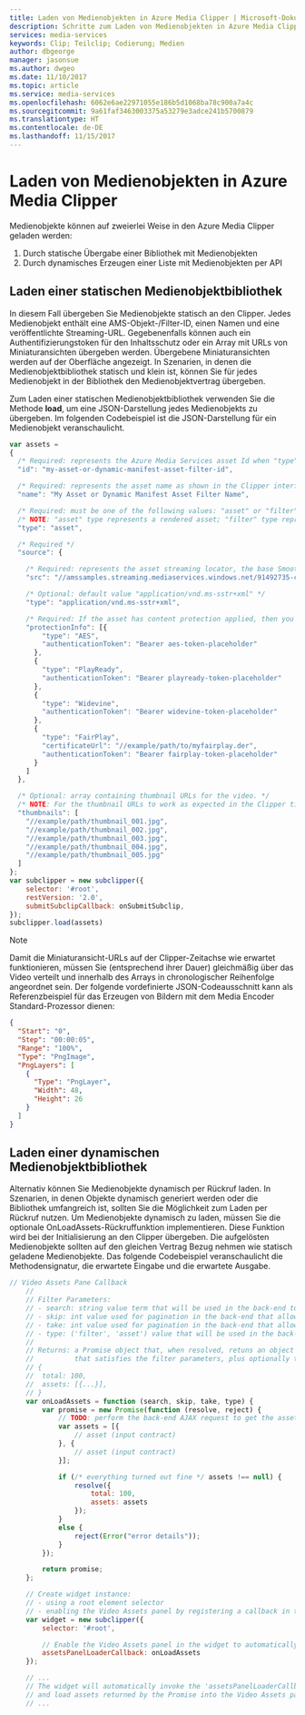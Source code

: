 ```yaml
---
title: Laden von Medienobjekten in Azure Media Clipper | Microsoft-Dokumentation
description: Schritte zum Laden von Medienobjekten in Azure Media Clipper
services: media-services
keywords: Clip; Teilclip; Codierung; Medien
author: dbgeorge
manager: jasonsue
ms.author: dwgeo
ms.date: 11/10/2017
ms.topic: article
ms.service: media-services
ms.openlocfilehash: 6062e6ae22971055e186b5d1068ba78c900a7a4c
ms.sourcegitcommit: 9a61faf3463003375a53279e3adce241b5700879
ms.translationtype: HT
ms.contentlocale: de-DE
ms.lasthandoff: 11/15/2017
---
```

# <a name="loading-assets-into-azure-media-clipper"></a>Laden von Medienobjekten in Azure Media Clipper
Medienobjekte können auf zweierlei Weise in den Azure Media Clipper geladen werden:
1. Durch statische Übergabe einer Bibliothek mit Medienobjekten
2. Durch dynamisches Erzeugen einer Liste mit Medienobjekten per API

## <a name="loading-static-asset-library"></a>Laden einer statischen Medienobjektbibliothek
In diesem Fall übergeben Sie Medienobjekte statisch an den Clipper. Jedes Medienobjekt enthält eine AMS-Objekt-/Filter-ID, einen Namen und eine veröffentlichte Streaming-URL. Gegebenenfalls können auch ein Authentifizierungstoken für den Inhaltsschutz oder ein Array mit URLs von Miniaturansichten übergeben werden. Übergebene Miniaturansichten werden auf der Oberfläche angezeigt. In Szenarien, in denen die Medienobjektbibliothek statisch und klein ist, können Sie für jedes Medienobjekt in der Bibliothek den Medienobjektvertrag übergeben.

Zum Laden einer statischen Medienobjektbibliothek verwenden Sie die Methode **load**, um eine JSON-Darstellung jedes Medienobjekts zu übergeben. Im folgenden Codebeispiel ist die JSON-Darstellung für ein Medienobjekt veranschaulicht.

```javascript
var assets = 
{
  /* Required: represents the Azure Media Services asset Id when "type" === "asset"; otherwise, represents the dynamic manifest asset filter Id ("type" === "filter")  */
  "id": "my-asset-or-dynamic-manifest-asset-filter-id",

  /* Required: represents the asset name as shown in the Clipper interface */
  "name": "My Asset or Dynamic Manifest Asset Filter Name",

  /* Required: must be one of the following values: "asset" or "filter" */
  /* NOTE: "asset" type represents a rendered asset; "filter" type represents a dynamic manifest asset filter */
  "type": "asset",

  /* Required */
  "source": {

    /* Required: represents the asset streaming locator, the base Smooth Streaming URL */
    "src": "//amssamples.streaming.mediaservices.windows.net/91492735-c523-432b-ba01-faba6c2206a2/AzureMediaServicesPromo.ism/manifest",

    /* Optional: default value "application/vnd.ms-sstr+xml" */
    "type": "application/vnd.ms-sstr+xml",

    /* Required: If the asset has content protection applied, then you must include an array with the different protection types along with the token to request the license/key; otherwise, provide an empty array */
    "protectionInfo": [{
        "type": "AES",
        "authenticationToken": "Bearer aes-token-placeholder"
      },
      {
        "type": "PlayReady",
        "authenticationToken": "Bearer playready-token-placeholder"
      },
      {
        "type": "Widevine",
        "authenticationToken": "Bearer widevine-token-placeholder"
      },
      {
        "type": "FairPlay",
        "certificateUrl": "//example/path/to/myfairplay.der",
        "authenticationToken": "Bearer fairplay-token-placeholder"
      }
    ]
  },

  /* Optional: array containing thumbnail URLs for the video. */
  /* NOTE: For the thumbnail URLs to work as expected in the Clipper timeline they must be evenly distributed across the video (based on the duration) and in chronological order within the array. */
  "thumbnails": [
    "//example/path/thumbnail_001.jpg",
    "//example/path/thumbnail_002.jpg",
    "//example/path/thumbnail_003.jpg",
    "//example/path/thumbnail_004.jpg",
    "//example/path/thumbnail_005.jpg"
  ]
};
var subclipper = new subclipper({
    selector: '#root',
    restVersion: '2.0',
    submitSubclipCallback: onSubmitSubclip,
});
subclipper.load(assets)
```

> [!NOTE]
> Damit die Miniaturansicht-URLs auf der Clipper-Zeitachse wie erwartet funktionieren, müssen Sie (entsprechend ihrer Dauer) gleichmäßig über das Video verteilt und innerhalb des Arrays in chronologischer Reihenfolge angeordnet sein. Der folgende vordefinierte JSON-Codeausschnitt kann als Referenzbeispiel für das Erzeugen von Bildern mit dem Media Encoder Standard-Prozessor dienen:

```json
{
  "Start": "0",
  "Step": "00:00:05",
  "Range": "100%",
  "Type": "PngImage",
  "PngLayers": [
    {
      "Type": "PngLayer",
      "Width": 48,
      "Height": 26
    }
  ]
}
```

## <a name="loading-dynamic-asset-library"></a>Laden einer dynamischen Medienobjektbibliothek
Alternativ können Sie Medienobjekte dynamisch per Rückruf laden. In Szenarien, in denen Objekte dynamisch generiert werden oder die Bibliothek umfangreich ist, sollten Sie die Möglichkeit zum Laden per Rückruf nutzen. Um Medienobjekte dynamisch zu laden, müssen Sie die optionale OnLoadAssets-Rückruffunktion implementieren. Diese Funktion wird bei der Initialisierung an den Clipper übergeben. Die aufgelösten Medienobjekte sollten auf den gleichen Vertrag Bezug nehmen wie statisch geladene Medienobjekte. Das folgende Codebeispiel veranschaulicht die Methodensignatur, die erwartete Eingabe und die erwartete Ausgabe.

```javascript
// Video Assets Pane Callback
    //
    // Filter Parameters:
    // - search: string value term that will be used in the back-end to filter assets by name.
    // - skip: int value used for pagination in the back-end that allows skipping a number of assets in the response.
    // - take: int value used for pagination in the back-end that allows defining the number of assets to include in the response.
    // - type: ('filter', 'asset') value that will be used in the back-end to filter assets by type.
    //
    // Returns: a Promise object that, when resolved, retuns an object containing an array of assets (input contract)
    //          that satisfies the filter parameters, plus optionally the total types of files available:
    // {
    //  total: 100,
    //  assets: [{...}],
    // }
    var onLoadAssets = function (search, skip, take, type) {
        var promise = new Promise(function (resolve, reject) {
            // TODO: perform the back-end AJAX request to get the assets using the filter parameters (search, skip, take).
            var assets = [{
                // asset (input contract)
            }, {
                // asset (input contract)
            }];

            if (/* everything turned out fine */ assets !== null) {
                resolve({
                    total: 100,
                    assets: assets
                });
            }
            else {
                reject(Error("error details"));
            }
        });

        return promise;
    };

    // Create widget instance:
    // - using a root element selector
    // - enabling the Video Assets panel by registering a callback in the 'assetsPanelLoaderCallback' option parameter.
    var widget = new subclipper({
        selector: '#root',

        // Enable the Video Assets panel in the widget to automatically load assets (input contract)
        assetsPanelLoaderCallback: onLoadAssets
    });

    // ...
    // The widget will automatically invoke the 'assetsPanelLoaderCallback' callback with the filter parameters specified by the user 
    // and load assets returned by the Promise into the Video Assets panel.
    // ...
```